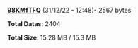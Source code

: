 [**98KMfTFQ**](/data/98KMfTFQ.txt) (31/12/22 - 12:48)- 2567 bytes

**Total Datas**: 2404

**Total Size**: 15.28 MB / 15.3 MB